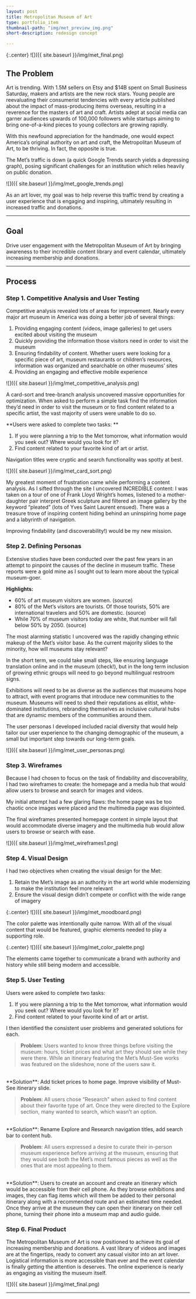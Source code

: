 ```yaml
---
layout: post
title: Metropolitan Museum of Art
type: portfolio_item
thumbnail-path: "img/met_preview_img.png"
short-description: redesign concept

---
```


{:.center}
![]({{ site.baseurl }}/img/met_final.png)

## The Problem

Art is trending. With 1.5M sellers on Etsy and $14B spent on Small Business Saturday, makers and artists are the new rock stars. Young people are reevaluating their consumerist tendencies with every article published about the impact of mass-producing items overseas, resulting in a reverence for the masters of art and craft. Artists adept at social media can garner audiences upwards of 100,000 followers while startups aiming to bring one-of-a-kind pieces to young collectors are growing rapidly.

With this newfound appreciation for the handmade, one would expect America’s original authority on art and craft, the Metropolitan Museum of Art, to be thriving. In fact, the opposite is true.

The Met’s traffic is down (a quick Google Trends search yields a depressing graph), posing significant challenges for an institution which relies heavily on public donation.

![]({{ site.baseurl }}/img/met_google_trends.png)


As an art lover, my goal was to help reverse this traffic trend by creating a user experience that is engaging and inspiring, ultimately resulting in increased traffic and donations.

<hr>

## Goal

Drive user engagement with the Metropolitan Museum of Art by bringing awareness to their incredible content library and event calendar, ultimately increasing membership and donations.

<hr>

## Process 

### Step 1. Competitive Analysis and User Testing

Competitive analysis revealed lots of areas for improvement. Nearly every major art museum in America was doing a better job of several things: 

1. Providing engaging content (videos, image galleries) to get users excited about visiting the museum<br>
2. Quickly providing the information those visitors need in order to visit the museum<br>
3. Ensuring findability of content. Whether users were looking for a specific piece of art, museum restaurants or children’s resources, information was organized and searchable on other museums’ sites<br>
4. Providing an engaging and effective mobile experience<br>

![]({{ site.baseurl }}/img/met_competitive_analysis.png)

A card-sort and tree-branch analysis uncovered massive opportunities for optimization. When asked to perform a simple task find the information they’d need in order to visit the museum or to find content related to a specific artist, the vast majority of users were unable to do so.

**Users were asked to complete two tasks: **

1. If you were planning a trip to the Met tomorrow, what information would you seek out? Where would you look for it? <br>
2. Find content related to your favorite kind of art or artist.<br>

Navigation titles were cryptic and search functionality was spotty at best.

![]({{ site.baseurl }}/img/met_card_sort.png)

My greatest moment of frustration came while performing a content analysis. As I sifted through the site I uncovered INCREDIBLE content: I was taken on a tour of one of Frank Lloyd Wright’s homes, listened to a mother-daughter pair interpret Greek sculpture and filtered an image gallery by the keyword “pleated” (lots of Yves Saint Laurent ensued). There was a treasure trove of inspiring content hiding behind an uninspiring home page and a labyrinth of navigation.

Improving findability (and discoverability!) would be my new mission.

### Step 2. Defining Personas

Extensive studies have been conducted over the past few years in an attempt to pinpoint the causes of the decline in museum traffic. These reports were a gold mine as I sought out to learn more about the typical museum-goer.

**Highlights:** <br>

-    60% of art museum visitors are women. (source)<br>
-    80% of the Met’s visitors are tourists. Of those tourists, 50% are international travelers and 50% are domestic. (source)<br>
-    While 70% of museum visitors today are white, that number will fall below 50% by 2050. (source)<br>

The most alarming statistic I uncovered was the rapidly changing ethnic makeup of the Met’s visitor base. As the current majority slides to the minority, how will museums stay relevant?

In the short term, we could take small steps, like ensuring language translation online and in the museum (check!), but in the long term inclusion of growing ethnic groups will need to go beyond multilingual restroom signs.

Exhibitions will need to be as diverse as the audiences that museums hope to attract, with event programs that introduce new communities to the museum. Museums will need to shed their reputations as elitist, white-dominated institutions, rebranding themselves as inclusive cultural hubs that are dynamic members of the communities around them.

The user personas I developed included racial diversity that would help tailor our user experience to the changing demographic of the museum, a small but important step towards our long-term goals.

![]({{ site.baseurl }}/img/met_user_personas.png)


### Step 3. Wireframes

Because I had chosen to focus on the task of findability and discoverability, I had two wireframes to create: the homepage and a media hub that would allow users to browse and search for images and videos.

My initial attempt had a few glaring flaws: the home page was be too chaotic once images were placed and the multimedia page was disjointed.

The final wireframes presented homepage content in simple layout that would accommodate diverse imagery and the multimedia hub would allow users to browse or search with ease.


![]({{ site.baseurl }}/img/met_wireframes1.png)

### Step 4. Visual Design

I had two objectives when creating the visual design for the Met:

1. Retain the Met’s image as an authority in the art world while modernizing to make the institution feel more relevant <br>
2. Ensure the visual design didn’t compete or conflict with the wide range of imagery<br>

{:.center}
![]({{ site.baseurl }}/img/met_moodboard.png)

The color palette was intentionally quite narrow. With all of the visual content that would be featured, graphic elements needed to play a supporting role.

{:.center}
![]({{ site.baseurl }}/img/met_color_palette.png)

The elements came together to communicate a brand with authority and history while still being modern and accessible.

### Step 5. User Testing

Users were asked to complete two tasks:

1. If you were planning a trip to the Met tomorrow, what information would you seek out? Where would you look for it?
2. Find content related to your favorite kind of art or artist.

I then identified the consistent user problems and generated solutions for each.

>**Problem**: Users wanted to know three things before visiting the museum: hours, ticket prices and what art they should see while they were there. While an itinerary featuring the Met’s Must-See works was featured on the slideshow, none of the users saw it.<br>
<br>
**Solution**: Add ticket prices to home page. Improve visibility of Must-See itinerary slide.

>**Problem**: All users chose “Research” when asked to find content about their favorite type of art. Once they were directed to the Explore section, many wanted to search, which wasn’t an option. <br>
<br>
**Solution**: Rename Explore and Research navigation titles, add search bar to content hub.

>**Problem**: All users expressed a desire to curate their in-person museum experience before arriving at the museum, ensuring that they would see both the Met’s most famous pieces as well as the ones that are most appealing to them.<br>
<br>
**Solution**: Users to create an account and create an itinerary which would be accessible from their cell phone. As they browse exhibitions and images, they can flag items which will them be added to their personal itinerary along with a recommended route and an estimated time needed. Once they arrive at the museum they can open their itinerary on their cell phone, turning their phone into a museum map and audio guide.

### Step 6. Final Product

The Metropolitan Museum of Art is now positioned to achieve its goal of increasing membership and donations. A vast library of videos and images are at the fingertips, ready to convert any casual visitor into an art lover. Logistical information is more accessible than ever and the event calendar is finally getting the attention is deserves. The online experience is nearly as engaging as visiting the museum itself.

![]({{ site.baseurl }}/img/met_final.png)

<hr>